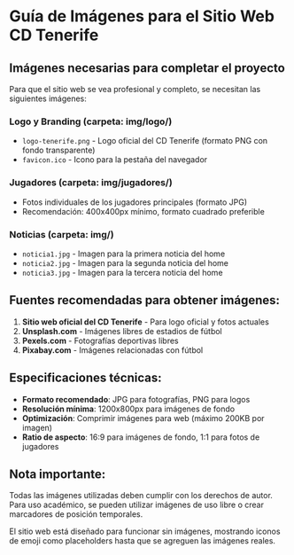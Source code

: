 # Guía de Imágenes para el Sitio Web CD Tenerife

## Imágenes necesarias para completar el proyecto

Para que el sitio web se vea profesional y completo, se necesitan las siguientes imágenes:

### Logo y Branding (carpeta: img/logo/)
- `logo-tenerife.png` - Logo oficial del CD Tenerife (formato PNG con fondo transparente)
- `favicon.ico` - Icono para la pestaña del navegador

### Jugadores (carpeta: img/jugadores/)
- Fotos individuales de los jugadores principales (formato JPG)
- Recomendación: 400x400px mínimo, formato cuadrado preferible

### Noticias (carpeta: img/)
- `noticia1.jpg` - Imagen para la primera noticia del home
- `noticia2.jpg` - Imagen para la segunda noticia del home
- `noticia3.jpg` - Imagen para la tercera noticia del home

## Fuentes recomendadas para obtener imágenes:

1. **Sitio web oficial del CD Tenerife** - Para logo oficial y fotos actuales
2. **Unsplash.com** - Imágenes libres de estadios de fútbol
3. **Pexels.com** - Fotografías deportivas libres
4. **Pixabay.com** - Imágenes relacionadas con fútbol

## Especificaciones técnicas:

- **Formato recomendado**: JPG para fotografías, PNG para logos
- **Resolución mínima**: 1200x800px para imágenes de fondo
- **Optimización**: Comprimir imágenes para web (máximo 200KB por imagen)
- **Ratio de aspecto**: 16:9 para imágenes de fondo, 1:1 para fotos de jugadores

## Nota importante:

Todas las imágenes utilizadas deben cumplir con los derechos de autor. Para uso académico, se pueden utilizar imágenes de uso libre o crear marcadores de posición temporales.

El sitio web está diseñado para funcionar sin imágenes, mostrando iconos de emoji como placeholders hasta que se agreguen las imágenes reales.